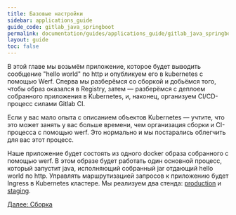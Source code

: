 ```yaml
---
title: Базовые настройки
sidebar: applications_guide
guide_code: gitlab_java_springboot
permalink: documentation/guides/applications_guide/gitlab_java_springboot/020_basic.html
layout: guide
toc: false
---
```


В этой главе мы возьмём приложение, которое будет выводить сообщение "hello world" по http и опубликуем его в kubernetes с помощью Werf. Сперва мы разберёмся со сборкой и добьёмся того, чтобы образ оказался в Registry, затем — разберёмся с деплоем собранного приложения в Kubernetes, и, наконец, организуем CI/CD-процесс силами Gitlab CI.

Если у вас мало опыта с описанием объектов Kubernetes — учтите, что это может занять у вас больше времени, чем организация сборки и CI-процесса с помощью werf. Это нормально и мы постарались облегчить для вас этот процесс.

Наше приложение будет состоять из одного docker образа собранного с помощью werf. В этом образе будет работать один основной процесс, который запустит java, исполняющий собранный jar отдающий hello world по http. Управлять маршрутизацией запросов к приложению будет Ingress в Kubernetes кластере. Мы реализуем два стенда: [production](https://ru.werf.io/documentation/reference/ci_cd_workflows_overview.html#production) и [staging](https://ru.werf.io/documentation/reference/ci_cd_workflows_overview.html#staging).

<div>
    <a href="020_basic/10_build.html" class="nav-btn">Далее: Сборка</a>
</div>
